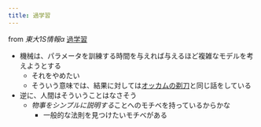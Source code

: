 ```yaml
---
title: 過学習
---
```


from *東大1S情報α*
[過学習](%E9%81%8E%E5%AD%A6%E7%BF%92.md)

* 機械は、パラメータを訓練する時間を与えれば与えるほど複雑なモデルを考えようとする
  * それをやめたい
  * そういう意味では、結果に対しては[オッカムの剃刀](%E3%82%AA%E3%83%83%E3%82%AB%E3%83%A0%E3%81%AE%E5%89%83%E5%88%80.md)と同じ話をしている
* 逆に、人間はそういうことはなさそう
  * *物事をシンプルに説明する*ことへのモチベを持っているからかな
    * 一般的な法則を見つけたいモチベがある
